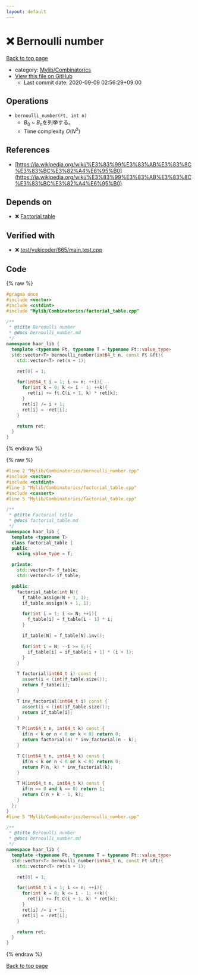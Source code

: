 ```yaml
---
layout: default
---
```


<!-- mathjax config similar to math.stackexchange -->
<script type="text/javascript" async
  src="https://cdnjs.cloudflare.com/ajax/libs/mathjax/2.7.5/MathJax.js?config=TeX-MML-AM_CHTML">
</script>
<script type="text/x-mathjax-config">
  MathJax.Hub.Config({
    TeX: { equationNumbers: { autoNumber: "AMS" }},
    tex2jax: {
      inlineMath: [ ['$','$'] ],
      processEscapes: true
    },
    "HTML-CSS": { matchFontHeight: false },
    displayAlign: "left",
    displayIndent: "2em"
  });
</script>

<script type="text/javascript" src="https://cdnjs.cloudflare.com/ajax/libs/jquery/3.4.1/jquery.min.js"></script>
<script src="https://cdn.jsdelivr.net/npm/jquery-balloon-js@1.1.2/jquery.balloon.min.js" integrity="sha256-ZEYs9VrgAeNuPvs15E39OsyOJaIkXEEt10fzxJ20+2I=" crossorigin="anonymous"></script>
<script type="text/javascript" src="../../../assets/js/copy-button.js"></script>
<link rel="stylesheet" href="../../../assets/css/copy-button.css" />


# :x: Bernoulli number

<a href="../../../index.html">Back to top page</a>

* category: <a href="../../../index.html#8fcb53b240254087f9d87015c4533bd0">Mylib/Combinatorics</a>
* <a href="{{ site.github.repository_url }}/blob/master/Mylib/Combinatorics/bernoulli_number.cpp">View this file on GitHub</a>
    - Last commit date: 2020-09-09 02:56:29+09:00




## Operations

- `bernoulli_number(Ft, int n)`
	- $B_0$ ~ $B_n$を列挙する。
	- Time complexity $O(N^2)$

## References

- [https://ja.wikipedia.org/wiki/%E3%83%99%E3%83%AB%E3%83%8C%E3%83%BC%E3%82%A4%E6%95%B0](https://ja.wikipedia.org/wiki/%E3%83%99%E3%83%AB%E3%83%8C%E3%83%BC%E3%82%A4%E6%95%B0)


## Depends on

* :x: <a href="factorial_table.cpp.html">Factorial table</a>


## Verified with

* :x: <a href="../../../verify/test/yukicoder/665/main.test.cpp.html">test/yukicoder/665/main.test.cpp</a>


## Code

<a id="unbundled"></a>
{% raw %}
```cpp
#pragma once
#include <vector>
#include <cstdint>
#include "Mylib/Combinatorics/factorial_table.cpp"

/**
 * @title Bernoulli number
 * @docs bernoulli_number.md
 */
namespace haar_lib {
  template <typename Ft, typename T = typename Ft::value_type>
  std::vector<T> bernoulli_number(int64_t n, const Ft &ft){
    std::vector<T> ret(n + 1);

    ret[0] = 1;

    for(int64_t i = 1; i <= n; ++i){
      for(int k = 0; k <= i - 1; ++k){
        ret[i] += ft.C(i + 1, k) * ret[k];
      }
      ret[i] /= i + 1;
      ret[i] = -ret[i];
    }

    return ret;
  }
}

```
{% endraw %}

<a id="bundled"></a>
{% raw %}
```cpp
#line 2 "Mylib/Combinatorics/bernoulli_number.cpp"
#include <vector>
#include <cstdint>
#line 3 "Mylib/Combinatorics/factorial_table.cpp"
#include <cassert>
#line 5 "Mylib/Combinatorics/factorial_table.cpp"

/**
 * @title Factorial table
 * @docs factorial_table.md
 */
namespace haar_lib {
  template <typename T>
  class factorial_table {
  public:
    using value_type = T;

  private:
    std::vector<T> f_table;
    std::vector<T> if_table;

  public:
    factorial_table(int N){
      f_table.assign(N + 1, 1);
      if_table.assign(N + 1, 1);

      for(int i = 1; i <= N; ++i){
        f_table[i] = f_table[i - 1] * i;
      }

      if_table[N] = f_table[N].inv();

      for(int i = N; --i >= 0;){
        if_table[i] = if_table[i + 1] * (i + 1);
      }
    }

    T factorial(int64_t i) const {
      assert(i < (int)f_table.size());
      return f_table[i];
    }

    T inv_factorial(int64_t i) const {
      assert(i < (int)if_table.size());
      return if_table[i];
    }

    T P(int64_t n, int64_t k) const {
      if(n < k or n < 0 or k < 0) return 0;
      return factorial(n) * inv_factorial(n - k);
    }

    T C(int64_t n, int64_t k) const {
      if(n < k or n < 0 or k < 0) return 0;
      return P(n, k) * inv_factorial(k);
    }

    T H(int64_t n, int64_t k) const {
      if(n == 0 and k == 0) return 1;
      return C(n + k - 1, k);
    }
  };
}
#line 5 "Mylib/Combinatorics/bernoulli_number.cpp"

/**
 * @title Bernoulli number
 * @docs bernoulli_number.md
 */
namespace haar_lib {
  template <typename Ft, typename T = typename Ft::value_type>
  std::vector<T> bernoulli_number(int64_t n, const Ft &ft){
    std::vector<T> ret(n + 1);

    ret[0] = 1;

    for(int64_t i = 1; i <= n; ++i){
      for(int k = 0; k <= i - 1; ++k){
        ret[i] += ft.C(i + 1, k) * ret[k];
      }
      ret[i] /= i + 1;
      ret[i] = -ret[i];
    }

    return ret;
  }
}

```
{% endraw %}

<a href="../../../index.html">Back to top page</a>

